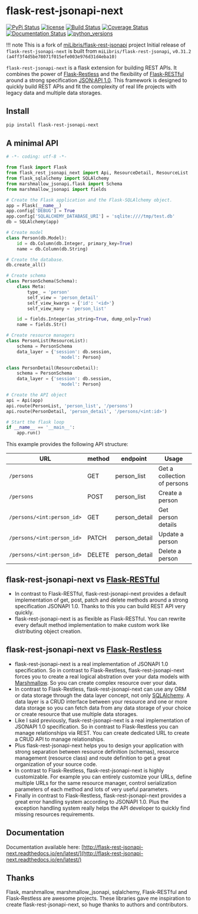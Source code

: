 # flask-rest-jsonapi-next

[![PyPi Status](https://badge.fury.io/py/flask-rest-jsonapi-next.svg)](https://badge.fury.io/py/flask-rest-jsonapi-next)
[![license](https://img.shields.io/pypi/l/flask-rest-jsonapi-next.svg)](https://opensource.org/licenses/MIT)
[![Build Status](https://travis-ci.org/tadams42/flask-rest-jsonapi-next.svg)](https://app.travis-ci.com/tadams42/flask-rest-jsonapi-next)
[![Coverage Status](https://coveralls.io/repos/github/tadams42/flask-rest-jsonapi-next/badge.svg?branch=development)](https://coveralls.io/github/tadams42/flask-rest-jsonapi-next?branch=development)
[![Documentation Status](https://readthedocs.org/projects/flask-rest-jsonapi-next/badge/?version=latest)](http://flask-rest-jsonapi-next.readthedocs.io/en/latest/?badge=latest)
[![python_versions](https://img.shields.io/pypi/pyversions/flask-rest-jsonapi-next.svg)](https://pypi.org/project/flask-rest-jsonapi-next/)

!!! note This is a fork of [miLibris/flask-rest-jsonapi](https://github.com/miLibris/flask-rest-jsonapi) project
    Initial release of `flask-rest-jsonapi-next` is built from
    `miLibris/flask-rest-jsonapi`, `v0.31.2 (a4ff3f4d5be78071f015efe003e976d31d4eba10)`

`flask-rest-jsonapi-next` is a flask extension for building REST APIs. It combines the
power of [Flask-Restless](https://flask-restless.readthedocs.io/) and the flexibility of
[Flask-RESTful](https://flask-restful.readthedocs.io/) around a strong specification
[JSON:API 1.0](http://jsonapi.org/). This framework is designed to quickly build REST
APIs and fit the complexity of real life projects with legacy data and multiple data
storages.

## Install

```sh
pip install flask-rest-jsonapi-next
```

## A minimal API

```py
# -*- coding: utf-8 -*-

from flask import Flask
from flask_rest_jsonapi_next import Api, ResourceDetail, ResourceList
from flask_sqlalchemy import SQLAlchemy
from marshmallow_jsonapi.flask import Schema
from marshmallow_jsonapi import fields

# Create the Flask application and the Flask-SQLAlchemy object.
app = Flask(__name__)
app.config['DEBUG'] = True
app.config['SQLALCHEMY_DATABASE_URI'] = 'sqlite:////tmp/test.db'
db = SQLAlchemy(app)

# Create model
class Person(db.Model):
    id = db.Column(db.Integer, primary_key=True)
    name = db.Column(db.String)

# Create the database.
db.create_all()

# Create schema
class PersonSchema(Schema):
    class Meta:
        type_ = 'person'
        self_view = 'person_detail'
        self_view_kwargs = {'id': '<id>'}
        self_view_many = 'person_list'

    id = fields.Integer(as_string=True, dump_only=True)
    name = fields.Str()

# Create resource managers
class PersonList(ResourceList):
    schema = PersonSchema
    data_layer = {'session': db.session,
                    'model': Person}

class PersonDetail(ResourceDetail):
    schema = PersonSchema
    data_layer = {'session': db.session,
                    'model': Person}

# Create the API object
api = Api(app)
api.route(PersonList, 'person_list', '/persons')
api.route(PersonDetail, 'person_detail', '/persons/<int:id>')

# Start the flask loop
if __name__ == '__main__':
    app.run()
```

This example provides the following API structure:

| URL                        | method | endpoint      | Usage                       |
| -------------------------- | ------ | ------------- | --------------------------- |
| `/persons`                 | GET    | person_list   | Get a collection of persons |
| `/persons`                 | POST   | person_list   | Create a person             |
| `/persons/<int:person_id>` | GET    | person_detail | Get person details          |
| `/persons/<int:person_id>` | PATCH  | person_detail | Update a person             |
| `/persons/<int:person_id>` | DELETE | person_detail | Delete a person             |

## flask-rest-jsonapi-next vs [Flask-RESTful](http://flask-restful-cn.readthedocs.io/en/0.3.5/a)

- In contrast to Flask-RESTful, flask-rest-jsonapi-next provides a default
  implementation of get, post, patch and delete methods around a strong specification
  JSONAPI 1.0. Thanks to this you can build REST API very quickly.
- flask-rest-jsonapi-next is as flexible as Flask-RESTful. You can rewrite every default
  method implementation to make custom work like distributing object creation.

## flask-rest-jsonapi-next vs [Flask-Restless](https://flask-restless.readthedocs.io/en/stable/)

- flask-rest-jsonapi-next is a real implementation of JSONAPI 1.0 specification.  So in
  contrast to Flask-Restless, flask-rest-jsonapi-next forces you to create a real
  logical abstration over your data models with
  [Marshmallow](https://marshmallow.readthedocs.io/en/latest/). So you can create
  complex resource over your data.
- In contrast to Flask-Restless, flask-rest-jsonapi-next can use any ORM or data storage
  through the data layer concept, not only [SQLAlchemy](http://www.sqlalchemy.org/). A
  data layer is a CRUD interface between your resource and one or more data storage so
  you can fetch data from any data storage of your choice or create resource that use
  multiple data storages.
- Like I said previously, flask-rest-jsonapi-next is a real implementation of JSONAPI
  1.0 specification. So in contrast to Flask-Restless you can manage relationships via
  REST. You can create dedicated URL to create a CRUD API to manage relationships.
- Plus flask-rest-jsonapi-next helps you to design your application with strong
  separation between resource definition (schemas), resource management (resource class)
  and route definition to get a great organization of your source code.
- In contrast to Flask-Restless, flask-rest-jsonapi-next is highly customizable. For
  example you can entirely customize your URLs, define multiple URLs for the same
  resource manager, control serialization parameters of each method and lots of very
  useful parameters.
- Finally in contrast to Flask-Restless, flask-rest-jsonapi-next provides a great error
  handling system according to JSONAPI 1.0. Plus the exception handling system really
  helps the API developer to quickly find missing resources requirements.

## Documentation

Documentation available here:
[http://flask-rest-jsonapi-next.readthedocs.io/en/latest/](http://flask-rest-jsonapi-next.readthedocs.io/en/latest/)

## Thanks

Flask, marshmallow, marshmallow_jsonapi, sqlalchemy, Flask-RESTful and Flask-Restless
are awesome projects. These libraries gave me inspiration to create
flask-rest-jsonapi-next, so huge thanks to authors and contributors.
